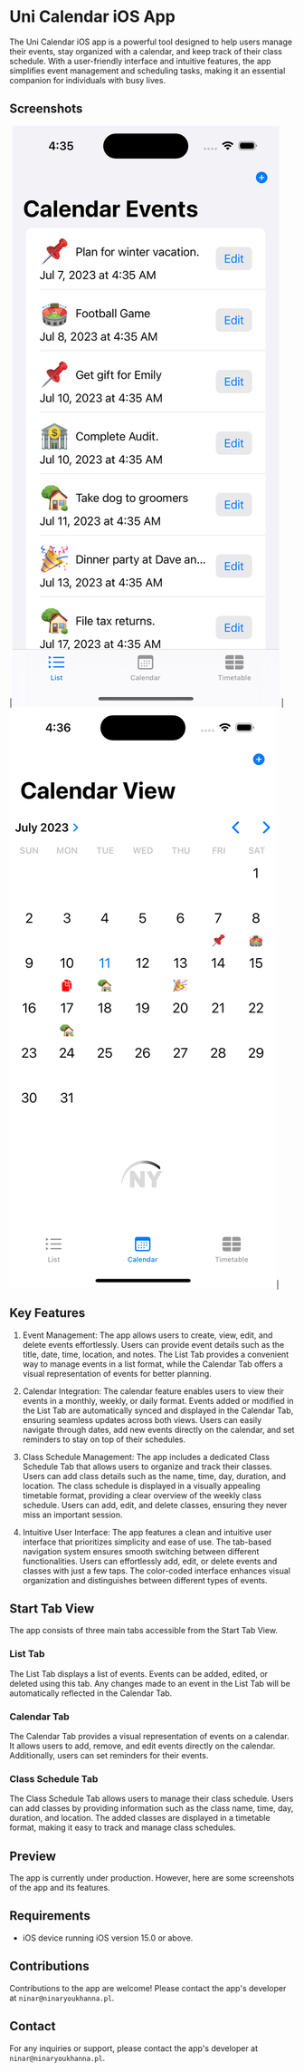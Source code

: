 # Uni Calendar iOS App

The Uni Calendar iOS app is a powerful tool designed to help users manage their events, stay organized with a calendar, and keep track of their class schedule. With a user-friendly interface and intuitive features, the app simplifies event management and scheduling tasks, making it an essential companion for individuals with busy lives.

## Screenshots

|![alt](./Img/1.png) |![alt](./Img/4.png)|

## Key Features

1. Event Management: The app allows users to create, view, edit, and delete events effortlessly. Users can provide event details such as the title, date, time, location, and notes. The List Tab provides a convenient way to manage events in a list format, while the Calendar Tab offers a visual representation of events for better planning.

2. Calendar Integration: The calendar feature enables users to view their events in a monthly, weekly, or daily format. Events added or modified in the List Tab are automatically synced and displayed in the Calendar Tab, ensuring seamless updates across both views. Users can easily navigate through dates, add new events directly on the calendar, and set reminders to stay on top of their schedules.

3. Class Schedule Management: The app includes a dedicated Class Schedule Tab that allows users to organize and track their classes. Users can add class details such as the name, time, day, duration, and location. The class schedule is displayed in a visually appealing timetable format, providing a clear overview of the weekly class schedule. Users can add, edit, and delete classes, ensuring they never miss an important session.

4. Intuitive User Interface: The app features a clean and intuitive user interface that prioritizes simplicity and ease of use. The tab-based navigation system ensures smooth switching between different functionalities. Users can effortlessly add, edit, or delete events and classes with just a few taps. The color-coded interface enhances visual organization and distinguishes between different types of events.

## Start Tab View
The app consists of three main tabs accessible from the Start Tab View.

### List Tab
The List Tab displays a list of events. Events can be added, edited, or deleted using this tab. Any changes made to an event in the List Tab will be automatically reflected in the Calendar Tab.

### Calendar Tab
The Calendar Tab provides a visual representation of events on a calendar. It allows users to add, remove, and edit events directly on the calendar. Additionally, users can set reminders for their events.

### Class Schedule Tab
The Class Schedule Tab allows users to manage their class schedule. Users can add classes by providing information such as the class name, time, day, duration, and location. The added classes are displayed in a timetable format, making it easy to track and manage class schedules.


## Preview
The app is currently under production. However, here are some screenshots of the app and its features.




## Requirements
- iOS device running iOS version 15.0 or above.

## Contributions
Contributions to the app are welcome! Please contact the app's developer at `ninar@ninaryoukhanna.pl`.

## Contact
For any inquiries or support, please contact the app's developer at `ninar@ninaryoukhanna.pl`.
